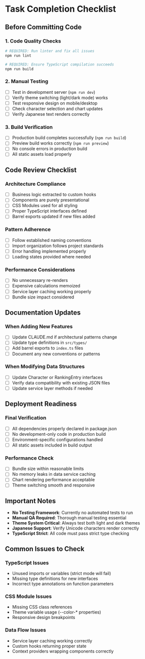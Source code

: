 # Task Completion Checklist

## Before Committing Code

### 1. Code Quality Checks
```bash
# REQUIRED: Run linter and fix all issues
npm run lint

# REQUIRED: Ensure TypeScript compilation succeeds  
npm run build
```

### 2. Manual Testing
- [ ] Test in development server (`npm run dev`)
- [ ] Verify theme switching (light/dark mode) works
- [ ] Test responsive design on mobile/desktop
- [ ] Check character selection and chart updates
- [ ] Verify Japanese text renders correctly

### 3. Build Verification
- [ ] Production build completes successfully (`npm run build`)
- [ ] Preview build works correctly (`npm run preview`)
- [ ] No console errors in production build
- [ ] All static assets load properly

## Code Review Checklist

### Architecture Compliance
- [ ] Business logic extracted to custom hooks
- [ ] Components are purely presentational
- [ ] CSS Modules used for all styling
- [ ] Proper TypeScript interfaces defined
- [ ] Barrel exports updated if new files added

### Pattern Adherence
- [ ] Follow established naming conventions
- [ ] Import organization follows project standards
- [ ] Error handling implemented properly
- [ ] Loading states provided where needed

### Performance Considerations
- [ ] No unnecessary re-renders
- [ ] Expensive calculations memoized
- [ ] Service layer caching working properly
- [ ] Bundle size impact considered

## Documentation Updates

### When Adding New Features
- [ ] Update CLAUDE.md if architectural patterns change
- [ ] Update type definitions in `src/types/`
- [ ] Add barrel exports to `index.ts` files
- [ ] Document any new conventions or patterns

### When Modifying Data Structures
- [ ] Update Character or RankingEntry interfaces
- [ ] Verify data compatibility with existing JSON files
- [ ] Update service layer methods if needed

## Deployment Readiness

### Final Verification
- [ ] All dependencies properly declared in package.json
- [ ] No development-only code in production build
- [ ] Environment-specific configurations handled
- [ ] All static assets included in build output

### Performance Check
- [ ] Bundle size within reasonable limits
- [ ] No memory leaks in data service caching
- [ ] Chart rendering performance acceptable
- [ ] Theme switching smooth and responsive

## Important Notes

- **No Testing Framework**: Currently no automated tests to run
- **Manual QA Required**: Thorough manual testing essential
- **Theme System Critical**: Always test both light and dark themes
- **Japanese Support**: Verify Unicode characters render correctly
- **TypeScript Strict**: All code must pass strict type checking

## Common Issues to Check

### TypeScript Issues
- Unused imports or variables (strict mode will fail)
- Missing type definitions for new interfaces
- Incorrect type annotations on function parameters

### CSS Module Issues
- Missing CSS class references
- Theme variable usage (--color-* properties)
- Responsive design breakpoints

### Data Flow Issues
- Service layer caching working correctly
- Custom hooks returning proper state
- Context providers wrapping components correctly